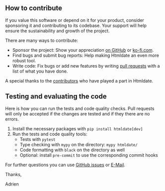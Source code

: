 ## How to contribute


If you value this software or depend on it for your product,
consider sponsoring it and contributing to its codebase.
Your support will help ensure the sustainability and growth of the project.

There are many ways to contribute:

  * Sponsor the project: Show your appreciation [on GitHub](https://github.com/sponsors/adbar) or [ko-fi.com](https://ko-fi.com/adbarbaresi).
  * Find bugs and submit bug reports: Help making Htmldate an even more robust tool.
  * Write code: Fix bugs or add new features by writing [pull requests](https://docs.github.com/en/pull-requests) with a list of what you have done.

A special thanks to the [contributors](https://github.com/adbar/htmldate/graphs/contributors) who have played a part in Htmldate.


## Testing and evaluating the code

Here is how you can run the tests and code quality checks. Pull requests will only be accepted if the changes are tested and if they there are no errors.

1. Install the necessary packages with `pip install htmldate[dev]`
2. Run the tests and code quality tools:
   - Tests with `pytest`
   - Type checking with `mypy` on the directory: `mypy htmldate/`
   - Code formatting with `black` on the directory as well
   - Optional: install `pre-commit` to use the corresponding commit hooks


For further questions you can use [GitHub issues](https://github.com/adbar/htmldate/issues) or [E-Mail](https://adrien.barbaresi.eu/).

Thanks,

Adrien

